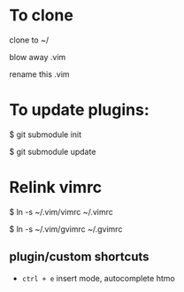 # To clone
clone to ~/

blow away .vim

rename this .vim

# To update plugins:
$ git submodule init

$ git submodule update

# Relink vimrc
$ ln -s ~/.vim/vimrc ~/.vimrc

$ ln -s ~/.vim/gvimrc ~/.gvimrc


## plugin/custom shortcuts
- `ctrl + e` insert mode, autocomplete htmo


